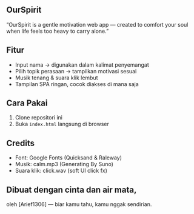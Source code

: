 ## OurSpirit 
“OurSpirit is a gentle motivation web app — created to comfort your soul when life feels too heavy to carry alone.”

## Fitur
- Input nama → digunakan dalam kalimat penyemangat
- Pilih topik perasaan → tampilkan motivasi sesuai
- Musik tenang & suara klik lembut
- Tampilan SPA ringan, cocok diakses di mana saja

## Cara Pakai
1. Clone repositori ini
2. Buka `index.html` langsung di browser

## Credits
- Font: Google Fonts (Quicksand & Raleway)
- Musik: calm.mp3 (Generating By Suno)
- Suara klik: click.wav (soft UI click fx)

## Dibuat dengan cinta dan air mata,
oleh [Arief1306] — biar kamu tahu, kamu nggak sendirian.
